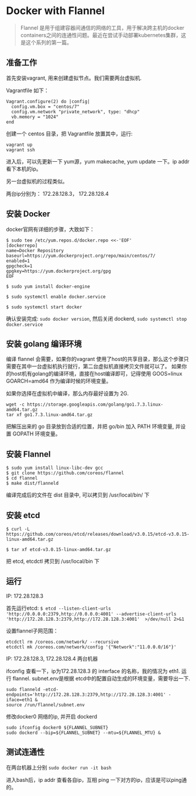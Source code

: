 # Docker with Flannel

> Flannel 是用于组建容器间通信的网络的工具，用于解决跨主机的docker containers之间的连通性问题。最近在尝试手动部署kubernetes集群，这是这个系列的第一篇。

## 准备工作

首先安装vagrant, 用来创建虚拟节点。我们需要两台虚拟机. 

Vagrantfile 如下：
```
Vagrant.configure(2) do |config|
  config.vm.box = "centos/7"
  config.vm.network "private_network", type: "dhcp"
  vb.memory = "1024"
end
```
 
创建一个 centos 目录，把 Vagrantfile 放置其中，运行:
```
vagrant up
vagrant ssh
```

进入后，可以先更新一下 yum源，yum makecache, yum update 一下。ip addr 看下本机的ip。

另一台虚拟机的过程类似。

两台ip分别为： 172.28.128.3， 172.28.128.4

## 安装 Docker

docker官网有详细的步骤，大致如下：

```
$ sudo tee /etc/yum.repos.d/docker.repo <<-'EOF'
[dockerrepo]
name=Docker Repository
baseurl=https://yum.dockerproject.org/repo/main/centos/7/
enabled=1
gpgcheck=1
gpgkey=https://yum.dockerproject.org/gpg
EOF

$ sudo yum install docker-engine

$ sudo systemctl enable docker.service

$ sudo systemctl start docker
```

确认安装完成: `sudo docker version`, 然后关闭 dockerd, `sudo systemctl stop docker.service`

## 安装 golang 编译环境

编译 flannel 会需要，如果你的vagrant 使用了host的共享目录，那么这个步骤只需要在其中一台虚拟机执行就行，第二台虚拟机直接拷贝文件就可以了。 如果你的host机有golang的编译环境，直接在host编译即可，记得使用 GOOS=linux GOARCH=amd64 作为编译时候的环境变量。

如果你选择在虚拟机中编译，那么内存最好设置为 2G.

```
wget -c https://storage.googleapis.com/golang/go1.7.3.linux-amd64.tar.gz
tar xf go1.7.3.linux-amd64.tar.gz
```

把解压出来的 go 目录放到合适的位置，并把 go/bin 加入 PATH 环境变量, 并设置 GOPATH 环境变量。

## 安装 Flannel

```
$ sudo yum install linux-libc-dev gcc
$ git clone https://github.com/coreos/flannel
$ cd flannel
$ make dist/flanneld
```
编译完成后的文件在 dist 目录中, 可以拷贝到 /usr/local/bin/ 下

## 安装 etcd

```
$ curl -L  https://github.com/coreos/etcd/releases/download/v3.0.15/etcd-v3.0.15-linux-amd64.tar.gz

$ tar xf etcd-v3.0.15-linux-amd64.tar.gz
```
把 etcd, etcdctl 拷贝到 /usr/local/bin 下

## 运行

IP: 172.28.128.3 

首先运行etcd: `$ etcd --listen-client-urls 'http://0.0.0.0:2379,http://0.0.0.0:4001' --advertise-client-urls 'http://172.28.128.3:2379,http://172.28.128.3:4001'  >/dev/null 2>&1`

设置flannel子网范围：
```
etcdctl rm /coreos.com/network/ --recursive
etcdctl mk /coreos.com/network/config '{"Network":"11.0.0.0/16"}'
```

IP: 172.28.128.3, 172.28.128.4 两台机器

ifconfig 查看一下，ip为172.28.128.3 的 interface 的名称，我的情况为 eth1. 运行 flannel. subnet.env是根据 etcd中的配置自动生成的环境变量，需要导出一下.
```
sudo flanneld -etcd-endpoints='http://172.28.128.3:2379,http://172.28.128.3:4001' -iface=eth1 &
source /run/flannel/subnet.env
```

修改docker0 网络的ip, 并开启 dockerd
```
sudo ifconfig docker0 ${FLANNEL_SUBNET}
sudo dockerd --bip=${FLANNEL_SUBNET} --mtu=${FLANNEL_MTU} &
```

## 测试连通性

在两台机器上分别 `sudo docker run -it bash`

进入bash后，ip addr 查看各自ip，互相 ping 一下对方的ip，应该是可以ping通的。


